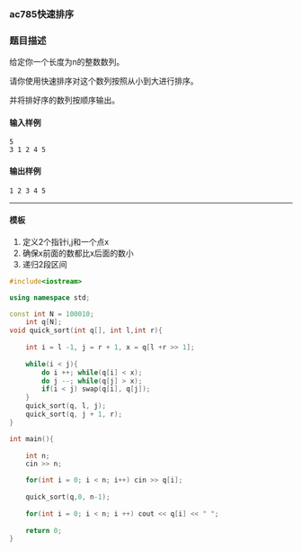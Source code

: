 ### ac785快速排序

### 题目描述

给定你一个长度为n的整数数列。

请你使用快速排序对这个数列按照从小到大进行排序。

并将排好序的数列按顺序输出。


#### 输入样例

```
5
3 1 2 4 5
```

#### 输出样例
```
1 2 3 4 5
```

----------
#### 模板
1. 定义2个指针i,j和一个点x
2. 确保x前面的数都比x后面的数小
3. 递归2段区间
```c++
#include<iostream>

using namespace std;

const int N = 100010;
    int q[N];
void quick_sort(int q[], int l,int r){
    
    int i = l -1, j = r + 1, x = q[l +r >> 1];
    
    while(i < j){
        do i ++; while(q[i] < x);
        do j --; while(q[j] > x);
        if(i < j) swap(q[i], q[j]);
    }
    quick_sort(q, l, j);
    quick_sort(q, j + 1, r);
}

int main(){
    
    int n;
    cin >> n;

    for(int i = 0; i < n; i++) cin >> q[i];
    
    quick_sort(q,0, n-1);
    
    for(int i = 0; i < n; i ++) cout << q[i] << " "; 
    
    return 0;
}
```